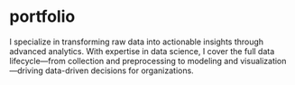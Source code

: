 # portfolio
I specialize in transforming raw data into actionable insights through advanced analytics. With expertise in data science, I cover the full data lifecycle—from collection and preprocessing to modeling and visualization—driving data-driven decisions for organizations.
